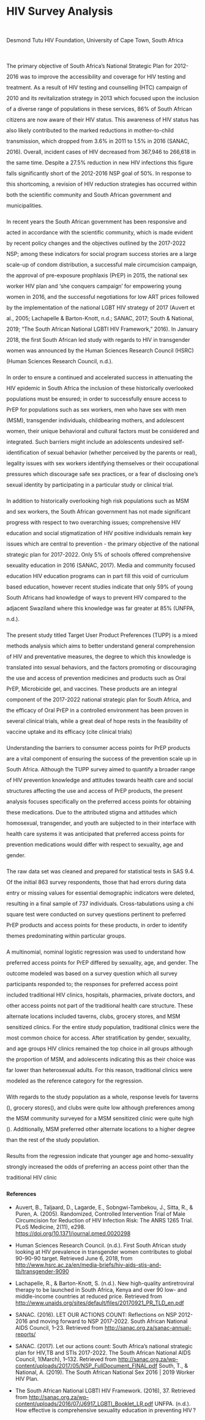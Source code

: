 # HIV Survey Analysis

<br>

Desmond Tutu HIV Foundation,
University of Cape Town, South Africa

<br>

<p style="line-height:2">
The primary objective of South Africa’s National Strategic Plan for 2012-2016 was to improve the accessibility and coverage for HIV testing and treatment. As a result of HIV testing and counselling (HTC) campaign of 2010 and its revitalization strategy in 2013 which focused upon the inclusion of a diverse range of populations in these services, 86% of South African citizens are now aware of their HIV status. This awareness of HIV status has also likely contributed to the marked reductions in mother-to-child transmission, which dropped from 3.6% in 2011 to 1.5% in 2016 (SANAC, 2016). Overall, incident cases of HIV decreased from 367,946 to 266,618 in the same time. Despite a 27.5% reduction in new HIV infections this figure falls significantly short of the 2012-2016 NSP goal of 50%. In response to this shortcoming, a revision of HIV reduction strategies has occurred within both the scientific community and South African government and municipalities. 
</p>

<p style="line-height:2">
In recent years the South African government has been responsive and acted in accordance with the scientific community, which is made evident by recent policy changes and the objectives outlined by the 2017-2022 NSP; among these indicators for social program success stories are a large scale-up of condom distribution, a successful male circumcision campaign, the approval of pre-exposure prophlaxis (PrEP) in 2015, the national sex worker HIV plan and ‘she conquers campaign’ for empowering young women in 2016, and the successful negotiations for low ART prices followed by the implementation of the national LGBT HIV strategy of 2017 (Auvert et al., 2005; Lachapelle & Barton-Knott, n.d.; SANAC, 2017; South & National, 2019; “The South African National LGBTI HIV Framework,” 2016). In January 2018, the first South African led study with regards to HIV in transgender women was announced by the Human Sciences Research Council (HSRC) (Human Sciences Research Council, n.d.).
</p>

<p style="line-height:2">
In order to ensure a continued and accelerated success in attenuating the HIV epidemic in South Africa the inclusion of these historically overlooked populations must be ensured; in order to successfully ensure access to PrEP for populations such as sex workers, men who have sex with men (MSM), transgender individuals, childbearing mothers, and adolescent women, their unique behavioral and cultural factors must be considered and integrated. Such barriers might include an adolescents undesired self-identification of sexual behavior (whether perceived by the parents or real), legality issues with sex workers identifying themselves or their occupational pressures which discourage safe sex practices, or a fear of disclosing one’s sexual identity by participating in a particular study or clinical trial.
</p>

<p style="line-height:2">
In addition to historically overlooking high risk populations such as MSM and sex workers, the South African government has not made significant progress with respect to two overarching issues; comprehensive HIV education and social stigmatization of HIV positive individuals remain key issues which are central to prevention - the primary objective of the national strategic plan for 2017-2022. Only 5% of schools offered comprehensive sexuality education in 2016 (SANAC, 2017). Media and community focused education HIV education programs can in part fill this void of curriculum based education, however recent studies indicate that only 59% of young South Africans had knowledge of ways to prevent HIV compared to the adjacent Swaziland where this knowledge was far greater at 85% (UNFPA, n.d.).
</p>

<p style="line-height:2">
The present study titled Target User Product Preferences (TUPP) is a mixed methods analysis which aims to better understand general comprehension of HIV and preventative measures, the degree to which this knowledge is translated into sexual behaviors, and the factors promoting or discouraging the use and access of prevention medicines and products such as Oral PrEP, Microbicide gel, and vaccines. These products are an integral component of the 2017-2022 national strategic plan for South Africa, and the efficacy of Oral PrEP in a controlled environment has been proven in several clinical trials, while a great deal of hope rests in the feasibility of vaccine uptake and its efficacy (cite clinical trials)
</p>

<p style="line-height:2">
Understanding the barriers to consumer access points for PrEP products are a vital component of ensuring the success of the prevention scale up in South Africa. Although the TUPP survey aimed to quantify a broader range of HIV prevention knowledge and attitudes towards health care and social structures affecting the use and access of PrEP products, the present analysis focuses specifically on the preferred access points for obtaining these medications. Due to the attributed stigma and attitudes which homosexual, transgender, and youth are subjected to in their interface with health care systems it was anticipated that preferred access points for prevention medications would differ with respect to sexuality, age and gender.
</p>

<p style="line-height:2">
The raw data set was cleaned and prepared for statistical tests in SAS 9.4. Of the initial 863 survey respondents, those that had errors during data entry or missing values for essential demographic indicators were deleted, resulting in a final sample of 737 individuals. Cross-tabulations using a chi square test were conducted on survey questions pertinent to preferred PrEP products and access points for these products, in order to identify themes predominating within particular groups.

</p>

<p style="line-height:2">
A multinomial, nominal logistic regression was used to understand how preferred access points for PrEP differed by sexuality, age, and gender. The outcome modeled was based on a survey question which all survey participants responded to; the responses for preferred access point included traditional HIV clinics, hospitals, pharmacies, private doctors, and other access points not part of the traditional health care structure. These alternate locations included taverns, clubs, grocery stores, and MSM sensitized clinics. For the entire study population, traditional clinics were the most common choice for access. After stratification by gender, sexuality, and age groups HIV clinics remained the top choice in all groups although the proportion of MSM, and adolescents indicating this as their choice was far lower than heterosexual adults. For this reason, traditional clinics were modeled as the reference category for the regression.  

</p>

<p style="line-height:2">
With regards to the study population as a whole, response levels for taverns (), grocery stores(), and clubs were quite low although preferences among the MSM community surveyed for a MSM sensitized clinic were quite high (). Additionally, MSM preferred other alternate locations to a higher degree than the rest of the study population.

</p>

<p style="line-height:2">
Results from the regression indicate that younger age and homo-sexuality strongly increased the odds of preferring an access point other than the traditional HIV clinic


</p>



#### References

- Auvert, B., Taljaard, D., Lagarde, E., Sobngwi-Tambekou, J., Sitta, R., & Puren, A. (2005). Randomized, Controlled Intervention Trial of Male Circumcision for Reduction of HIV Infection Risk: The ANRS 1265 Trial. PLoS Medicine, 2(11), e298. https://doi.org/10.1371/journal.pmed.0020298

- Human Sciences Research Council. (n.d.). First South African study looking at HIV prevalence in transgender women contributes to global 90-90-90 target. Retrieved June 6, 2018, from http://www.hsrc.ac.za/en/media-briefs/hiv-aids-stis-and-tb/transgender-9090

- Lachapelle, R., & Barton-Knott, S. (n.d.). New high-quality antiretroviral therapy to be launched in South Africa, Kenya and over 90 low- and middle-income countries at reduced price. Retrieved from http://www.unaids.org/sites/default/files/20170921_PR_TLD_en.pdf

- SANAC. (2016). LET OUR ACTIONS COUNT: Reflections on NSP 2012-2016 and moving forward to NSP 2017-2022. South African National AIDS Council, 1–23. Retrieved from http://sanac.org.za/sanac-annual-reports/

- SANAC. (2017). Let our actions count: South Africa’s national strategic plan for HIV,TB and STIs 2017-2022. The South African National AIDS Council, 1(March), 1–132. Retrieved from http://sanac.org.za/wp-content/uploads/2017/05/NSP_FullDocument_FINAL.pdf
South, T., & National, A. (2019). The South African National Sex 2016 | 2019 Worker HIV Plan.

- The South African National LGBTI HIV Framework. (2016), 37. Retrieved from http://sanac.org.za/wp-content/uploads/2016/07/J6917_LGBTI_Booklet_LR.pdf
UNFPA. (n.d.). How effective is comprehensive sexuality education in preventing HIV ?
